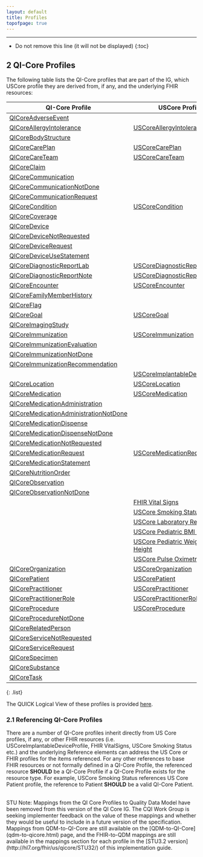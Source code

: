 ```yaml
---
layout: default
title: Profiles
topofpage: true
---
```


---

<!-- TOC  the css styling for this is \pages\assets\css\project.css under 'markdown-toc'-->

* Do not remove this line (it will not be displayed)
{:toc}

## 2 QI-Core Profiles

The following table lists the QI-Core profiles that are part of the IG, which USCore profile they are derived from, if any, and the underlying FHIR resources:


|QI-Core Profile|USCore Profile|Base Resource|
|---|---|---|
|[QICoreAdverseEvent](StructureDefinition-qicore-adverseevent.html)| |[AdverseEvent]({{site.data.fhir.path}}adverseevent.html)|
|[QICoreAllergyIntolerance](StructureDefinition-qicore-allergyintolerance.html)| [USCoreAllergyIntolerance](http://hl7.org/fhir/us/core/StructureDefinition-us-core-allergyintolerance.html) |[AllergyIntolerance]({{site.data.fhir.path}}allergyintolerance.html)|
|[QICoreBodyStructure](StructureDefinition-qicore-bodystructure.html)| |[BodyStructure]({{site.data.fhir.path}}bodystructure.html)|
|[QICoreCarePlan](StructureDefinition-qicore-careplan.html)| [USCoreCarePlan](http://hl7.org/fhir/us/core/STU3.1/StructureDefinition-us-core-careplan.html) |[CarePlan]({{site.data.fhir.path}}careplan.html)|
|[QICoreCareTeam](StructureDefinition-qicore-careteam.html)| [USCoreCareTeam](http://hl7.org/fhir/us/core/STU3.1/StructureDefinition-us-core-careteam.html) |[CareTeam]({{site.data.fhir.path}}careteam.html)|
|[QICoreClaim](StructureDefinition-qicore-claim.html)| |[Claim]({{site.data.fhir.path}}claim.html)|
|[QICoreCommunication](StructureDefinition-qicore-communication.html)| |[Communication]({{site.data.fhir.path}}communication.html)|
|[QICoreCommunicationNotDone](StructureDefinition-qicore-communicationnotdone.html)| |[Communication]({{site.data.fhir.path}}communication.html)|
|[QICoreCommunicationRequest](StructureDefinition-qicore-communicationrequest.html)| |[CommunicationRequest]({{site.data.fhir.path}}communicationrequest.html)|
|[QICoreCondition](StructureDefinition-qicore-condition.html)| [USCoreCondition](http://hl7.org/fhir/us/core/StructureDefinition-us-core-condition.html) |[Condition]({{site.data.fhir.path}}condition.html)|
|[QICoreCoverage](StructureDefinition-qicore-coverage.html)| |[Coverage]({{site.data.fhir.path}}coverage.html)|
|[QICoreDevice](StructureDefinition-qicore-device.html)| |[Device]({{site.data.fhir.path}}device.html)|
|[QICoreDeviceNotRequested](StructureDefinition-qicore-devicenotrequested.html)| |[DeviceRequest]({{site.data.fhir.path}}devicerequest.html)|
|[QICoreDeviceRequest](StructureDefinition-qicore-devicerequest.html)| |[DeviceRequest]({{site.data.fhir.path}}devicerequest.html)|
|[QICoreDeviceUseStatement](StructureDefinition-qicore-deviceusestatement.html)| |[DeviceUseStatement]({{site.data.fhir.path}}deviceusestatement.html)|
|[QICoreDiagnosticReportLab](StructureDefinition-qicore-diagnosticreport-lab.html)| [USCoreDiagnosticReportLab](http://hl7.org/fhir/us/core/StructureDefinition-us-core-diagnosticreport-lab.html) |[DiagnosticReport]({{site.data.fhir.path}}diagnosticreport.html)|
|[QICoreDiagnosticReportNote](StructureDefinition-qicore-diagnosticreport-note.html)| [USCoreDiagnosticReportNote](http://hl7.org/fhir/us/core/StructureDefinition-us-core-diagnosticreport-note.html) |[DiagnosticReport]({{site.data.fhir.path}}diagnosticreport.html)|
|[QICoreEncounter](StructureDefinition-qicore-encounter.html)| [USCoreEncounter](http://hl7.org/fhir/us/core/StructureDefinition-us-core-encounter.html) |[Encounter]({{site.data.fhir.path}}encounter.html)|
|[QICoreFamilyMemberHistory](StructureDefinition-qicore-familymemberhistory.html)| |[FamilyMemberHistory]({{site.data.fhir.path}}familymemberhistory.html)|
|[QICoreFlag](StructureDefinition-qicore-flag.html)| |[Flag]({{site.data.fhir.path}}flag.html)|
|[QICoreGoal](StructureDefinition-qicore-goal.html)| [USCoreGoal](http://hl7.org/fhir/us/core/StructureDefinition-us-core-goal.html) |[Goal]({{site.data.fhir.path}}goal.html)|
|[QICoreImagingStudy](StructureDefinition-qicore-imagingstudy.html)| |[ImagingStudy]({{site.data.fhir.path}}imagingstudy.html)|
|[QICoreImmunization](StructureDefinition-qicore-immunization.html)| [USCoreImmunization](http://hl7.org/fhir/us/core/StructureDefinition-us-core-immunization.html) |[Immunization]({{site.data.fhir.path}}immunization.html)|
|[QICoreImmunizationEvaluation](StructureDefinition-qicore-immunizationevaluation.html)| |[ImmunizationEvaluation]({{site.data.fhir.path}}immunizationevaluation.html)|
|[QICoreImmunizationNotDone](StructureDefinition-qicore-immunizationnotdone.html)| |[Immunization]({{site.data.fhir.path}}immunization.html)|
|[QICoreImmunizationRecommendation](StructureDefinition-qicore-immunizationrec.html)| |[ImmunizationRecommendation]({{site.data.fhir.path}}immunizationrecommendation.html)|
| | [USCoreImplantableDeviceProfile](http://hl7.org/fhir/us/core/StructureDefinition-us-core-implantable-device.html) |[Device]({{site.data.fhir.path}}device.html)|
|[QICoreLocation](StructureDefinition-qicore-location.html)| [USCoreLocation](http://hl7.org/fhir/us/core/StructureDefinition-us-core-location.html) |[Location]({{site.data.fhir.path}}location.html)|
|[QICoreMedication](StructureDefinition-qicore-medication.html)| [USCoreMedication](http://hl7.org/fhir/us/core/StructureDefinition-us-core-medication.html) |[Medication]({{site.data.fhir.path}}medication.html)|
|[QICoreMedicationAdministration](StructureDefinition-qicore-medicationadministration.html)| |[MedicationAdministration]({{site.data.fhir.path}}medicationadministration.html)|
|[QICoreMedicationAdministrationNotDone](StructureDefinition-qicore-mednotadministered.html)| |[MedicationAdministration]({{site.data.fhir.path}}medicationadministration.html)|
|[QICoreMedicationDispense](StructureDefinition-qicore-medicationdispense.html)| |[MedicationDispense]({{site.data.fhir.path}}medicationdispense.html)|
|[QICoreMedicationDispenseNotDone](StructureDefinition-qicore-medicationnotdispensed.html)| |[MedicationDispense]({{site.data.fhir.path}}medicationdispense.html)|
|[QICoreMedicationNotRequested](StructureDefinition-qicore-medicationnotrequested.html)| |[MedicationRequest]({{site.data.fhir.path}}medicationrequest.html)|
|[QICoreMedicationRequest](StructureDefinition-qicore-medicationrequest.html)| [USCoreMedicationRequest](http://hl7.org/fhir/us/core/StructureDefinition-us-core-medicationrequest.html) |[MedicationRequest]({{site.data.fhir.path}}medicationrequest.html)|
|[QICoreMedicationStatement](StructureDefinition-qicore-medicationstatement.html)| |[MedicationStatement]({{site.data.fhir.path}}medicationstatement.html)|
|[QICoreNutritionOrder](StructureDefinition-qicore-nutritionorder.html)| |[NutritionOrder]({{site.data.fhir.path}}nutritionorder.html)|
|[QICoreObservation](StructureDefinition-qicore-observation.html)| |[Observation]({{site.data.fhir.path}}observation.html)|
|[QICoreObservationNotDone](StructureDefinition-qicore-observationnotdone.html)| |[Observation]({{site.data.fhir.path}}observation.html)|
| | [FHIR Vital Signs]({{site.data.fhir.path}}observation-vitalsigns.html) | [Observation]({{site.data.fhir.path}}observation.html) |
| | [USCore Smoking Status](http://hl7.org/fhir/us/core/StructureDefinition-us-core-smokingstatus.html) | [Observation]({{site.data.fhir.path}}observation.html) |
| | [USCore Laboratory Result](http://hl7.org/fhir/us/core/StructureDefinition-us-core-observation-lab.html) | [Observation]({{site.data.fhir.path}}observation.html) |
| | [USCore Pediatric BMI for Age](http://hl7.org/fhir/us/core/StructureDefinition-pediatric-bmi-for-age.html) | [Observation]({{site.data.fhir.path}}observation.html) |
| | [USCore Pediatric Weight for Height](http://hl7.org/fhir/us/core/StructureDefinition-pediatric-weight-for-height.html) | [Observation]({{site.data.fhir.path}}observation.html) |
| | [USCore Pulse Oximetry](http://hl7.org/fhir/us/core/StructureDefinition-us-core-pulse-oximetry.html) | [Observation]({{site.data.fhir.path}}observation.html) |
|[QICoreOrganization](StructureDefinition-qicore-organization.html)| [USCoreOrganization](http://hl7.org/fhir/us/core/StructureDefinition-us-core-organization.html) |[Organization]({{site.data.fhir.path}}organization.html)|
|[QICorePatient](StructureDefinition-qicore-patient.html)| [USCorePatient](http://hl7.org/fhir/us/core/StructureDefinition-us-core-patient.html) |[Patient]({{site.data.fhir.path}}patient.html)|
|[QICorePractitioner](StructureDefinition-qicore-practitioner.html)| [USCorePractitioner](http://hl7.org/fhir/us/core/StructureDefinition-us-core-practitioner.html) |[Practitioner]({{site.data.fhir.path}}practitioner.html)|
|[QICorePractitionerRole](StructureDefinition-qicore-practitionerrole.html)| [USCorePractitionerRole](http://hl7.org/fhir/us/core/StructureDefinition-us-core-practitionerrole.html) |[PractitionerRole]({{site.data.fhir.path}}practitionerrole.html)|
|[QICoreProcedure](StructureDefinition-qicore-procedure.html)| [USCoreProcedure](http://hl7.org/fhir/us/core/StructureDefinition-us-core-procedure.html) |[Procedure]({{site.data.fhir.path}}procedure.html)|
|[QICoreProcedureNotDone](StructureDefinition-qicore-procedurenotdone.html)| |[Procedure]({{site.data.fhir.path}}procedure.html)|
|[QICoreRelatedPerson](StructureDefinition-qicore-relatedperson.html)| |[RelatedPerson]({{site.data.fhir.path}}relatedperson.html)|
|[QICoreServiceNotRequested](StructureDefinition-qicore-servicenotrequested.html)| |[ServiceRequest]({{site.data.fhir.path}}servicerequest.html)|
|[QICoreServiceRequest](StructureDefinition-qicore-servicerequest.html)| |[ServiceRequest]({{site.data.fhir.path}}servicerequest.html)|
|[QICoreSpecimen](StructureDefinition-qicore-specimen.html)| |[Specimen]({{site.data.fhir.path}}specimen.html)|
|[QICoreSubstance](StructureDefinition-qicore-substance.html)| |[Substance]({{site.data.fhir.path}}substance.html)|
|[QICoreTask](StructureDefinition-qicore-task.html)| |[Task]({{site.data.fhir.path}}task.html)|
{: .list}

The QUICK Logical View of these profiles is provided [here](quick/QUICK-index.html).

### 2.1 Referencing QI-Core Profiles

There are a number of  QI-Core profiles inherit directly from US Core profiles, if any, or other FHIR resources (i.e. USCoreImplantableDeviceProfile, FHIR VitalSigns, USCore Smoking Status etc.) and the underlying Reference elements can address the US Core or FHIR profiles for the items referenced. For any other references to base FHIR resources or not formally defined in a QI-Core Profile, the referenced resource **SHOULD** be a QI-Core Profile if a QI-Core Profile exists for the resource type. For example, USCore Smoking Status references US Core Patient profile, the reference to Patient **SHOULD** be a valid QI-Core Patient.

<br>
STU Note: Mappings from the QI Core Profiles to Quality Data Model have been removed from this version of the QI Core IG. The CQI Work Group is seeking implementer feedback on the value of these mappings and whether they would be useful to include in a future version of the specification. Mappings from QDM-to-QI-Core are still available on the [QDM-to-QI-Core](qdm-to-qicore.html) page, and the FHIR-to-QDM mappings are still available in the mappings section for each profile in the [STU3.2 version](http://hl7.org/fhir/us/qicore/STU32/) of this implementation guide.
